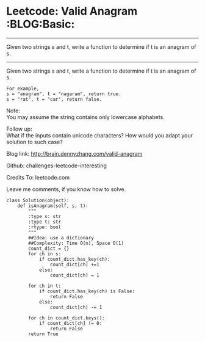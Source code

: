 # Leetcode: Valid Anagram     :BLOG:Basic:


---

Given two strings s and t, write a function to determine if t is an anagram of s.  

---

Given two strings s and t, write a function to determine if t is an anagram of s.  

    For example,
    s = "anagram", t = "nagaram", return true.
    s = "rat", t = "car", return false.

Note:  
You may assume the string contains only lowercase alphabets.  

Follow up:  
What if the inputs contain unicode characters? How would you adapt your solution to such case?  

Blog link: <http://brain.dennyzhang.com/valid-anagram>  

Github: challenges-leetcode-interesting  

Credits To: leetcode.com  

Leave me comments, if you know how to solve.  

    class Solution(object):
        def isAnagram(self, s, t):
            """
            :type s: str
            :type t: str
            :rtype: bool
            """
            ##Idea: use a dictionary
            ##Complexity: Time O(n), Space O(1)
            count_dict = {}
            for ch in s:
                if count_dict.has_key(ch):
                    count_dict[ch] +=1
                else:
                    count_dict[ch] = 1
    
            for ch in t:
                if count_dict.has_key(ch) is False:
                    return False
                else:
                    count_dict[ch] -= 1
    
            for ch in count_dict.keys():
                if count_dict[ch] != 0:
                    return False
            return True
